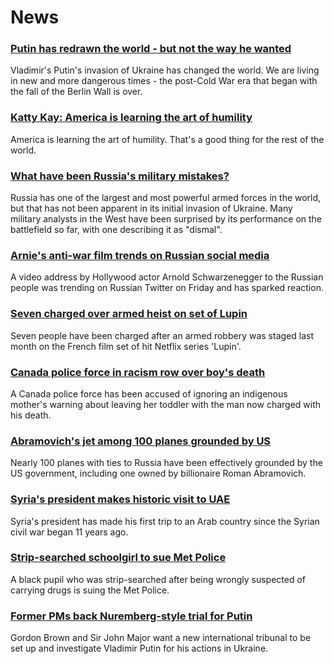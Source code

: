 # News
### [Putin has redrawn the world - but not the way he wanted](https://www.bbc.com/news/world-europe-60767454)
Vladimir's Putin's invasion of Ukraine has changed the world. We are living in new and more dangerous times - the post-Cold War era that began with the fall of the Berlin Wall is over.
### [Katty Kay: America is learning the art of humility](https://www.bbc.com/news/world-us-canada-60799659)
 America is learning the art of humility. That's a good thing for the rest of the world. 
### [What have been Russia's military mistakes?](https://www.bbc.com/news/world-60798352)
Russia has one of the largest and most powerful armed forces in the world, but that has not been apparent in its initial invasion of Ukraine. Many military analysts in the West have been surprised by its performance on the battlefield so far, with one describing it as "dismal".  
### [Arnie's anti-war film trends on Russian social media](https://www.bbc.com/news/world-us-canada-60794809)
A video address by Hollywood actor Arnold Schwarzenegger to the Russian people was trending on Russian Twitter on Friday and has sparked reaction. 
### [Seven charged over armed heist on set of Lupin](https://www.bbc.com/news/world-europe-60804051)
Seven people have been charged after an armed robbery was staged last month on the French film set of hit Netflix series 'Lupin'.
### [Canada police force in racism row over boy's death](https://www.bbc.com/news/world-us-canada-60797948)
A Canada police force has been accused of ignoring an indigenous mother's warning about leaving her toddler with the man now charged with his death.
### [Abramovich's jet among 100 planes grounded by US](https://www.bbc.com/news/world-us-canada-60800439)
Nearly 100 planes with ties to Russia have been effectively grounded by the US government, including one owned by billionaire Roman Abramovich.
### [Syria's president makes historic visit to UAE](https://www.bbc.com/news/world-middle-east-60804050)
Syria's president has made his first trip to an Arab country since the Syrian civil war began 11 years ago.
### [Strip-searched schoolgirl to sue Met Police](https://www.bbc.com/news/uk-england-london-60797237)
A black pupil who was strip-searched after being wrongly suspected of carrying drugs is suing the Met Police.
### [Former PMs back Nuremberg-style trial for Putin](https://www.bbc.com/news/uk-60803155)
Gordon Brown and Sir John Major want a new international tribunal to be set up and investigate Vladimir Putin for his actions in Ukraine.
